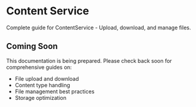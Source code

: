 # Content Service

Complete guide for ContentService - Upload, download, and manage files.

## Coming Soon
This documentation is being prepared. Please check back soon for comprehensive guides on:
- File upload and download
- Content type handling
- File management best practices
- Storage optimization